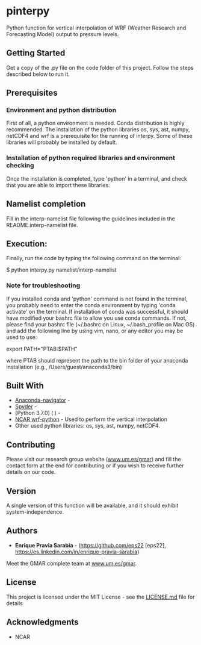 # pinterpy
Python function for vertical interpolation of WRF (Weather Research and Forecasting Model) output to pressure levels.

## Getting Started

Get a copy of the .py file on the code folder of this project. Follow the steps described below to run it.

## Prerequisites

### Environment and python distribution

First of all, a python environment is needed. Conda distribution is highly recommended. The installation of the python libraries os, sys, ast, numpy, netCDF4 and wrf is a prerequisite for the running of interpy. Some of these libraries will probably be installed by default.

### Installation of python required libraries and environment checking

Once the installation is completed, type 'python' in a terminal, and check that you are able to import these libraries. 

## Namelist completion

Fill in the interp-namelist file following the guidelines included in the README.interp-namelist file. 

## Execution:

Finally, run the code by typing the following command on the terminal:

$ python interpy.py namelist/interp-namelist 

### Note for troubleshooting
If you installed conda and 'python' command is not found in the terminal, you probably need to enter the conda environment by typing 'conda activate' on the terminal. If installation of conda was successful, it should have modified your bashrc file to allow you use conda commands. If not, please find your bashrc file (~/.bashrc on Linux, ~/.bash_profile on Mac OS) and add the following line by using vim, nano, or any editor you may be used to use:

export PATH="PTAB:$PATH"

where PTAB should represent the path to the bin folder of your anaconda installation (e.g., /Users/guest/anaconda3/bin)

## Built With

* [Anaconda-navigator](http://www.dropwizard.io/1.0.2/docs/) - 
* [Spyder](https://maven.apache.org/) - 
* [Python 3.7.0] ( ) -
* [NCAR wrf-python](https://rometools.github.io/rome/) - Used to perform the vertical interpolation
* Other used python libraries: os, sys, ast, numpy, netCDF4.

## Contributing

Please visit our research group website (www.um.es/gmar) and fill the contact form at the end for contributing or if you wish to receive further details on our code.

## Version

A single version of this function will be available, and it should exhibit system-independence. 

## Authors

* **Enrique Pravia Sarabia** - (https://github.com/eps22 [eps22], https://es.linkedin.com/in/enrique-pravia-sarabia)

Meet the GMAR complete team at www.um.es/gmar.

## License

This project is licensed under the MIT License - see the [LICENSE.md](LICENSE.md) file for details

## Acknowledgments

* NCAR
